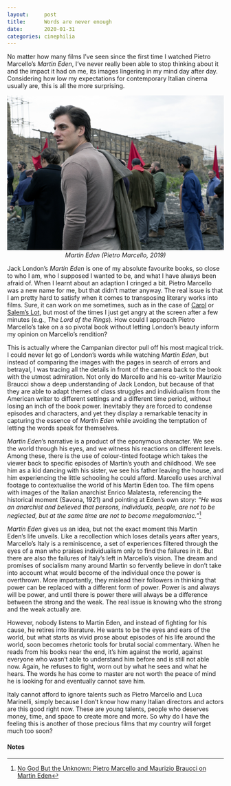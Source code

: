 ```yaml
---
layout:     post
title:      Words are never enough
date:       2020-01-31
categories: cinephilia
---
```


No matter how many films I’ve seen since the first time I watched Pietro
Marcello’s *Martin Eden*, I’ve never really been able to stop thinking about it
and the impact it had on me, its images lingering in my mind day after day.
Considering how low my expectations for contemporary Italian cinema usually are,
this is all the more surprising.

<!--more-->

<p align="center">
    <img src="/assets/images/2020-01-31-martin-eden.png">
    <br>
    <em>Martin Eden (Pietro Marcello, 2019)</em>
</p>

Jack London’s *Martin Eden* is one of my absolute favourite books, so close to who
I am, who I supposed I wanted to be, and what I have always been afraid of. When
I learnt about an adaption I cringed a bit. Pietro Marcello was a new name for
me, but that didn’t matter anyway. The real issue is that I am pretty hard to
satisfy when it comes to transposing literary works into films. Sure, it can
work on me sometimes, such as in the case of [Carol](https://www.filmsinwords.eu/cinephilia/2019/12/19/connection.html) or [Salem’s Lot](https://www.filmsinwords.eu/cinephilia/2019/05/28/hooper.html), but most of
the times I just get angry at the screen after a few minutes (e.g., *The Lord of
the Rings*). How could I approach Pietro Marcello’s take on a so pivotal book
without letting London’s beauty inform my opinion on Marcello’s rendition?

This is actually where the Campanian director pull off his most magical trick.
I could never let go of London’s words while watching *Martin Eden*, but instead
of comparing the images with the pages in search of errors and betrayal, I was
tracing all the details in front of the camera back to the book with the utmost
admiration. Not only do Marcello and his co-writer Maurizio Braucci show a deep
understanding of Jack London, but because of that they are able to adapt themes
of class struggles and individualism from the American writer to different
settings and a different time period, without losing an inch of the book power.
Inevitably they are forced to condense episodes and characters, and yet they
display a remarkable tenacity in capturing the essence of *Martin Eden* while
avoiding the temptation of letting the words speak for themselves.

*Martin Eden*’s narrative is a product of the eponymous character. We see the
world through his eyes, and we witness his reactions on different levels. Among
these, there is the use of colour-tinted footage which takes the viewer back to
specific episodes of Martin’s youth and childhood. We see him as a kid dancing
with his sister, we see his father leaving the house, and him experiencing the
little schooling he could afford. Marcello uses archival footage to
contextualise the world of his Martin Eden too. The film opens with images of
the Italian anarchist Enrico Malatesta, referencing the historical moment
(Savona, 1921) and pointing at Eden’s own story: *“He was an anarchist and
believed that persons, individuals, people, are not to be neglected, but at the
same time are not to become megalomaniac.”*[^1]

*Martin Eden* gives us an idea, but not the exact moment this Martin Eden’s life
unveils. Like a recollection which loses details years after years,
Marcello’s Italy is a reminiscence, a set of experiences filtered through the
eyes of a man who praises individualism only to find the failures in it. But
there are also the failures of Italy’s left in Marcello’s vision. The dream and
promises of socialism many around Martin so fervently believe in don’t take into
account what would become of the individual once the power is overthrown. More
importantly, they mislead their followers in thinking that power can be replaced
with a different form of power. Power is and always will be power, and until
there is power there will always be a difference between the strong and the
weak. The real issue is knowing who the strong and the weak actually are.

However, nobody listens to Martin Eden, and instead of fighting for his cause,
he retires into literature. He wants to be the eyes and ears of the world, but
what starts as vivid prose about episodes of his life around the world, soon
becomes rhetoric tools for brutal social commentary. When he reads from his
books near the end, it’s him against the world, against everyone who wasn’t able
to understand him before and is still not able now. Again, he refuses to fight,
worn out by what he sees and what he hears. The words he has come to master are
not worth the peace of mind he is looking for and eventually cannot save him.

Italy cannot afford to ignore talents such as Pietro Marcello and Luca
Marinelli, simply because I don’t know how many Italian directors and actors are
this good right now. These are young talents, people who deserves money, time,
and space to create more and more. So why do I have the feeling this is another
of those precious films that my country will forget much too soon?

#### Notes ####

[^1]: [No God But the Unknown: Pietro Marcello and Maurizio Braucci on Martin Eden](https://cinema-scope.com/cinema-scope-magazine/no-god-but-the-unknown-pietro-marcello-and-maurizio-braucci-on-martin-eden/)
